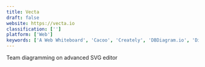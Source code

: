 ```yaml
---
title: Vecta
draft: false 
website: https://vecta.io
classification: ['']
platform: ['Web']
keywords: ['A Web Whiteboard', 'Cacoo', 'Creately', 'DBDiagram.io', 'Diagramiq', 'Dotgrid', 'Gliffy', 'Jamboard (Pre-Launch)', 'LucidChart', 'MyDraw', 'Platforma Flowcharts', 'ProcessMaker', 'RealtimeBoard', 'Sketchboard for Slack', 'SmartDraw', 'Visio', 'WebSequenceDiagrams', 'Whimsical', 'draw.io', 'textografo']
---
```

Team diagramming on advanced SVG editor